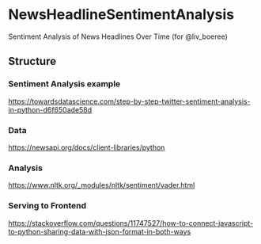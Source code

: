 # NewsHeadlineSentimentAnalysis
 Sentiment Analysis of News Headlines Over Time (for @liv_boeree)

## Structure

### Sentiment Analysis example
https://towardsdatascience.com/step-by-step-twitter-sentiment-analysis-in-python-d6f650ade58d

### Data 
https://newsapi.org/docs/client-libraries/python

### Analysis
https://www.nltk.org/_modules/nltk/sentiment/vader.html


### Serving to Frontend
https://stackoverflow.com/questions/11747527/how-to-connect-javascript-to-python-sharing-data-with-json-format-in-both-ways


